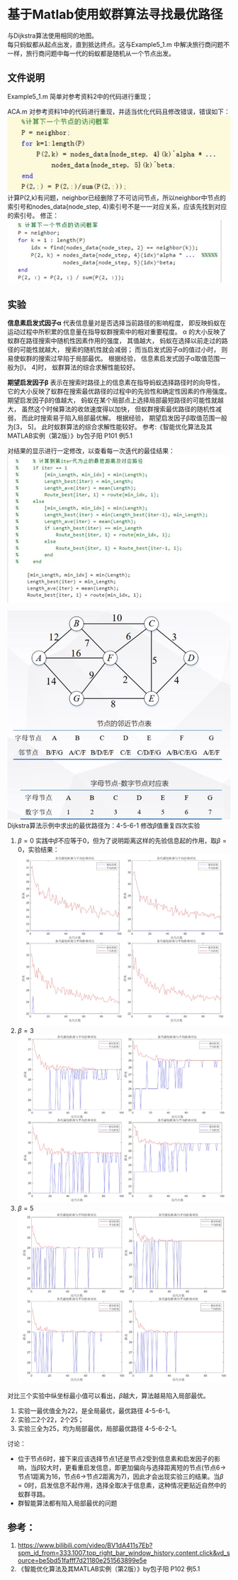 # 基于Matlab使用蚁群算法寻找最优路径

与Dijkstra算法使用相同的地图。  
每只蚂蚁都从起点出发，直到抵达终点。这与Example5_1.m 中解决旅行商问题不一样，旅行商问题中每一代的蚂蚁都是随机从一个节点出发。  

## 文件说明

Example5_1.m 简单对参考资料2中的代码进行重现；

ACA.m 对参考资料1中的代码进行重现，并适当优化代码且修改错误，错误如下：
![错误1](./imgs/1.jpg)
计算P(2,k)有问题，neighbor已经删除了不可访问节点，所以neighbor中节点的索引号和nodes_data{node_step, 4}索引号不是一一对应关系，应该先找到对应的索引号。
修正：
![修正1](./imgs/2.jpg)

## 实验

**信息素启发式因子α** 代表信息量对是否选择当前路径的影响程度， 即反映蚂蚁在运动过程中所积累的信息量在指导蚁群搜索中的相对重要程度。 α 的大小反映了蚁群在路径搜索中随机性因素作用的强度， 其值越大， 蚂蚁在选择以前走过的路径的可能性就越大， 搜索的随机性就会减弱； 而当启发式因子α的值过小时， 则易使蚁群的搜索过早陷于局部最优。 根据经验， 信息素启发式因子α取值范围一般为[l， 4]时， 蚁群算法的综合求解性能较好。

**期望启发因子β** 表示在搜索时路径上的信息素在指导蚂蚁选择路径时的向导性， 它的大小反映了蚁群在搜索最优路径的过程中的先验性和确定性因素的作用强度。 期望启发因子β的值越大， 蚂蚁在某个局部点上选择局部最短路径的可能性就越大， 虽然这个时候算法的收敛速度得以加快， 但蚁群搜索最优路径的随机性减弱， 而此时搜索易于陷入局部最优解。 根据经验， 期望启发因子β取值范围一般为[3， 5]， 此时蚁群算法的综合求解性能较好。
参考:《智能优化算法及其MATLAB实例（第2版）》by包子阳 P101 例5.1

对结果的显示进行一定修改，以查看每一次迭代的最佳结果：
![代码修改](./imgs/0.jpg)

![地图](./imgs/6.jpg)
Dijkstra算法示例中求出的最优路径为：4-5-6-1
修改$\beta$值重复四次实验

1. $\beta=0$
实践中$\beta$不应等于0，但为了说明距离这样的先验信息起的作用，取$\beta=0$，实验结果：
![实验](./imgs/3.jpg)
2. $\beta=3$
![实验](./imgs/4.jpg)
3. $\beta=5$
![实验](./imgs/5.jpg)

对比三个实验中纵坐标最小值可以看出，$\beta$越大，算法越易陷入局部最优。

1. 实验一最优值全为22，是全局最优，最优路径 4-5-6-1。
2. 实验二2个22，2个25；
3. 实验三全为25，均为局部最优，局部最优路径 4-5-6-2-1。

讨论：

- 位于节点6时，接下来应该选择节点1还是节点2受到信息素和启发因子的影响，当$\beta$较大时，更看重启发信息，即更加偏向与选择距离短的节点(节点6->节点1距离为16，节点6->节点2距离为7)，因此才会出现实验三的结果。当$\beta=0$时，启发信息不起作用，选择全取决于信息素，这种情况更贴近自然中的蚁群寻路。
- 群智能算法都有陷入局部最优的问题

## 参考：

1. <https://www.bilibili.com/video/BV1dA411s7Eb?spm_id_from=333.1007.top_right_bar_window_history.content.click&vd_source=be5bd51fafff7d21180e251563899e5e>
2. 《智能优化算法及其MATLAB实例（第2版）》by包子阳 P102 例5.1
